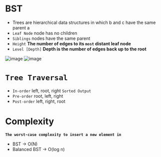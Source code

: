 # BST
- Trees are hierarchical data structures in which b and c have the same parent a
- `Leaf Node` node has no children
- `Siblings` nodes have the same parent
- `Height` **The number of edges to its **`most`** distant leaf node**
- `Level [Depth]` **Depth is the number of edges back up to the root**

![image](https://github.com/Abdelrhman-Sayed70/Data_Structures/assets/99830416/b14409cc-d3a2-4157-8800-15910c4bd891)
![image](https://github.com/Abdelrhman-Sayed70/Data_Structures/assets/99830416/9e17cd6c-104b-4c0d-a959-e1db1d01d1cf)


# `Tree Traversal`
- `In-order` left, root, right `Sorted Output`
- `Pre-order` root, left, right
- `Post-order` left, right, root


# Complexity
**`The worst-case complexity to insert a new element in`**
- BST -> O(N)
- Balanced BST -> O(log n)

